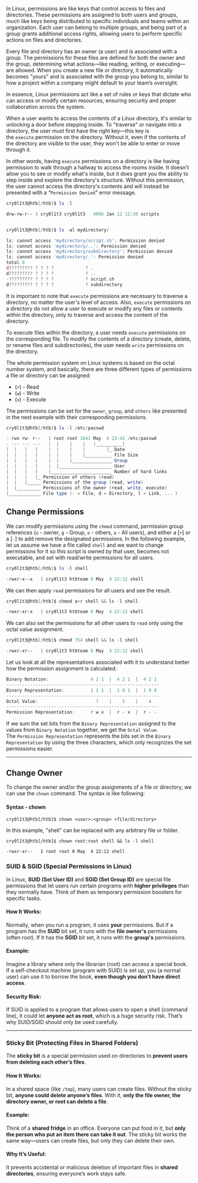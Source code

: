 
In Linux, permissions are like keys that control access to files and directories. These permissions are assigned to both users and groups, much like keys being distributed to specific individuals and teams within an organization. Each user can belong to multiple groups, and being part of a group grants additional access rights, allowing users to perform specific actions on files and directories.

Every file and directory has an owner (a user) and is associated with a group. The permissions for these files are defined for both the owner and the group, determining what actions—like reading, writing, or executing—are allowed. When you create a new file or directory, it automatically becomes "yours" and is associated with the group you belong to, similar to how a project within a company might default to your team’s oversight.

In essence, Linux permissions act like a set of rules or keys that dictate who can access or modify certain resources, ensuring security and proper collaboration across the system.

When a user wants to access the contents of a Linux directory, it's similar to unlocking a door before stepping inside. To "traverse" or navigate into a directory, the user must first have the right key—this key is the `execute` permission on the directory. Without it, even if the contents of the directory are visible to the user, they won't be able to enter or move through it.

In other words, having `execute` permissions on a directory is like having permission to walk through a hallway to access the rooms inside. It doesn't allow you to see or modify what's inside, but it does grant you the ability to step inside and explore the directory's structure. Without this permission, the user cannot access the directory's contents and will instead be presented with a “`Permission Denied`" error message.

```powershell
cry0l1t3@htb[/htb]$ ls -l

drw-rw-r-- 3 cry0l1t3 cry0l1t3   4096 Jan 12 12:30 scripts


cry0l1t3@htb[/htb]$ ls -al mydirectory/

ls: cannot access 'mydirectory/script.sh': Permission denied
ls: cannot access 'mydirectory/..': Permission denied
ls: cannot access 'mydirectory/subdirectory': Permission denied
ls: cannot access 'mydirectory/.': Permission denied
total 0
d????????? ? ? ? ?            ? .
d????????? ? ? ? ?            ? ..
-????????? ? ? ? ?            ? script.sh
d????????? ? ? ? ?            ? subdirectory
```

It is important to note that `execute` permissions are necessary to traverse a directory, no matter the user's level of access. Also, `execute` permissions on a directory do not allow a user to execute or modify any files or contents within the directory, only to traverse and access the content of the directory.

To execute files within the directory, a user needs `execute` permissions on the corresponding file. To modify the contents of a directory (create, delete, or rename files and subdirectories), the user needs `write` permissions on the directory.

The whole permission system on Linux systems is based on the octal number system, and basically, there are three different types of permissions a file or directory can be assigned:

- (`r`) - Read
- (`w`) - Write
- (`x`) - Execute

The permissions can be set for the `owner`, `group`, and `others` like presented in the next example with their corresponding permissions.

```powershell
cry0l1t3@htb[/htb]$ ls -l /etc/passwd

- rwx rw- r--   1 root root 1641 May  4 23:42 /etc/passwd
- --- --- ---   |  |    |    |   |__________|
|  |   |   |    |  |    |    |        |_ Date
|  |   |   |    |  |    |    |__________ File Size
|  |   |   |    |  |    |_______________ Group
|  |   |   |    |  |____________________ User
|  |   |   |    |_______________________ Number of hard links
|  |   |   |_ Permission of others (read)
|  |   |_____ Permissions of the group (read, write)
|  |_________ Permissions of the owner (read, write, execute)
|____________ File type (- = File, d = Directory, l = Link, ... )
```

## Change Permissions

We can modify permissions using the `chmod` command, permission group references (`u` - owner, `g` - Group, `o` - others, `a` - All users), and either a [`+`] or a [`-`] to add remove the designated permissions. In the following example, let us assume we have a file called `shell` and we want to change permissions for it so this script is owned by that user, becomes not executable, and set with read/write permissions for all users.

```powershell
cry0l1t3@htb[/htb]$ ls -l shell

-rwxr-x--x   1 cry0l1t3 htbteam 0 May  4 22:12 shell
```

We can then apply `read` permissions for all users and see the result.

```powershell
cry0l1t3@htb[/htb]$ chmod a+r shell && ls -l shell

-rwxr-xr-x   1 cry0l1t3 htbteam 0 May  4 22:12 shell
```

We can also set the permissions for all other users to `read` only using the octal value assignment.

```powershell
cry0l1t3@htb[/htb]$ chmod 754 shell && ls -l shell

-rwxr-xr--   1 cry0l1t3 htbteam 0 May  4 22:12 shell
```

Let us look at all the representations associated with it to understand better how the permission assignment is calculated.

```powershell
Binary Notation:                4 2 1  |  4 2 1  |  4 2 1
----------------------------------------------------------
Binary Representation:          1 1 1  |  1 0 1  |  1 0 0
----------------------------------------------------------
Octal Value:                      7    |    5    |    4
----------------------------------------------------------
Permission Representation:      r w x  |  r - x  |  r - -
```

If we sum the set bits from the `Binary Representation` assigned to the values from `Binary Notation` together, we get the `Octal Value`. The `Permission Representation` represents the bits set in the `Binary Representation` by using the three characters, which only recognizes the set permissions easier.

---

## Change Owner

To change the owner and/or the group assignments of a file or directory, we can use the `chown` command. The syntax is like following:

#### Syntax - chown

```shell-session
cry0l1t3@htb[/htb]$ chown <user>:<group> <file/directory>
```

In this example, "shell" can be replaced with any arbitrary file or folder.

```shell-session
cry0l1t3@htb[/htb]$ chown root:root shell && ls -l shell

-rwxr-xr--   1 root root 0 May  4 22:12 shell
```

### **SUID & SGID (Special Permissions in Linux)**

In Linux, **SUID (Set User ID)** and **SGID (Set Group ID)** are special file permissions that let users run certain programs with **higher privileges** than they normally have. Think of them as temporary permission boosters for specific tasks.

#### **How It Works:**

Normally, when you run a program, it uses **your** permissions. But if a program has the **SUID** bit set, it runs with the **file owner's** permissions (often root). If it has the **SGID** bit set, it runs with the **group's** permissions.

#### **Example:**

Imagine a library where only the librarian (root) can access a special book. If a self-checkout machine (program with SUID) is set up, you (a normal user) can use it to borrow the book, **even though you don’t have direct access**.

#### **Security Risk:**

If SUID is applied to a program that allows users to open a shell (command line), it could let **anyone act as root**, which is a huge security risk. That’s why SUID/SGID should only be used carefully.

---

### **Sticky Bit (Protecting Files in Shared Folders)**

The **sticky bit** is a special permission used on directories to **prevent users from deleting each other’s files**.

#### **How It Works:**

In a shared space (like `/tmp`), many users can create files. Without the sticky bit, **anyone could delete anyone’s files**. With it, **only the file owner, the directory owner, or root can delete a file**.

#### **Example:**

Think of a **shared fridge** in an office. Everyone can put food in it, but **only the person who put an item there can take it out**. The sticky bit works the same way—users can create files, but only they can delete their own.

#### **Why It’s Useful:**

It prevents accidental or malicious deletion of important files in **shared directories**, ensuring everyone’s work stays safe.

